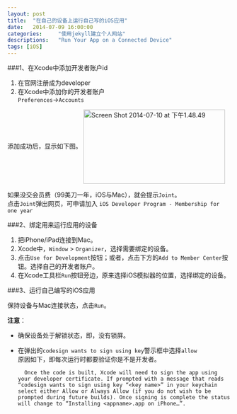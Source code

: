 ```yaml
---
layout: post
title:  "在自己的设备上运行自己写的iOS应用"
date:   2014-07-09 16:00:00
categories: 	"使用jekyll建立个人网站"
descriptions:	"Run Your App on a Connected Device" 
tags: [iOS]
---
```



###1、在Xcode中添加开发者账户id
1. 在官网注册成为developer
2. 在Xcode中添加你的开发者账户  
`Preferences`->`Accounts`

添加成功后，显示如下图。
<a href="https://www.flickr.com/photos/126036794@N04/14614922791" title="Screen Shot 2014-07-10 at 下午1.48.49 by haiyi qian, on Flickr"><img src="https://farm6.staticflickr.com/5531/14614922791_3d0255084c_n.jpg" width="320" height="168" alt="Screen Shot 2014-07-10 at 下午1.48.49" align="center"></a>

如果没交会员费（99美刀一年，iOS与Mac），就会提示`Joint`。  
点击`Joint`弹出网页，可申请加入
`iOS Developer Program - Membership for one year`





###2、绑定用来运行应用的设备
1. 把iPhone/iPad连接到Mac。
2. Xcode中，`Window` > `Organizer`，选择需要绑定的设备。
3. 点击`Use for Development`按钮；或者，点击下方的`Add to Member Center`按钮。选择自己的开发者账户。
4. 在Xcode工具栏`Run`按钮旁边，原来选择iOS模拟器的位置，选择绑定的设备。

###3、运行自己编写的iOS应用

保持设备与Mac连接状态，点击`Run`。  

**注意**：

+ 确保设备处于解锁状态，即，没有锁屏。
+ 在弹出的`codesign wants to sign using key`警示框中选择`allow`    
原因如下，即每次运行时都要验证你是不是开发者。
	
		Once the code is built, Xcode will need to sign the app using your developer certificate. If prompted with a message that reads “codesign wants to sign using key “<key name>” in your keychain select either Allow or Always Allow (if you do not wish to be prompted during future builds). Once signing is complete the status will change to “Installing <appname>.app on iPhone…”.

